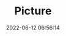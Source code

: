 ---
weight: 1
images:
- /images/edited/23.jpeg
title: Picture
date: 2022-06-12 06:56:14
tags: [luminar neo,work]
---